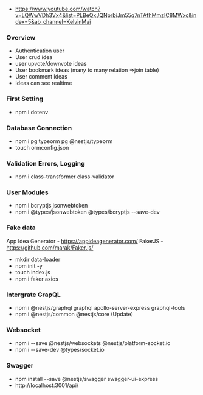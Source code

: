 - https://www.youtube.com/watch?v=LQWwVDh3Vx4&list=PLBeQxJQNprbiJm55q7nTAfhMmzIC8MWxc&index=5&ab_channel=KelvinMai
### Overview
- Authentication user
- User crud idea
- user upvote/downvote ideas
- User bookmark ideas (many to many relation =>join table)
- User comment ideas
- Ideas can see realtime

### First Setting
- npm i dotenv

### Database Connection
- npm i pg typeorm pg @nestjs/typeorm
- touch ormconfig.json

### Validation Errors, Logging
- npm i class-transformer class-validator

### User Modules
- npm i bcryptjs jsonwebtoken
- npm i @types/jsonwebtoken @types/bcryptjs --save-dev

### Fake data
App Idea Generator - https://appideagenerator.com/
FakerJS - https://github.com/marak/Faker.js/
- mkdir data-loader
- npm init -y
- touch index.js
- npm i faker axios

### Intergrate GrapQL
- npm i @nestjs/graphql graphql apollo-server-express graphql-tools
- npm i @nestjs/common @nestjs/core (Update)

### Websocket
- npm i --save @nestjs/websockets @nestjs/platform-socket.io
- npm i --save-dev @types/socket.io

### Swagger
- npm install --save @nestjs/swagger swagger-ui-express
- http://localhost:3001/api/